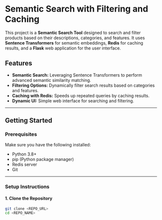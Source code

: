 # Semantic Search with Filtering and Caching

This project is a **Semantic Search Tool** designed to search and filter products based on their descriptions, categories, and features. It uses **Sentence Transformers** for semantic embeddings, **Redis** for caching results, and a **Flask** web application for the user interface.

## Features
- **Semantic Search:** Leveraging Sentence Transformers to perform advanced semantic similarity matching.
- **Filtering Options:** Dynamically filter search results based on categories and features.
- **Caching with Redis:** Speeds up repeated queries by caching results.
- **Dynamic UI:** Simple web interface for searching and filtering.

---

## Getting Started

### Prerequisites
Make sure you have the following installed:
- Python 3.8+
- pip (Python package manager)
- Redis server
- Git

---

### Setup Instructions

#### 1. Clone the Repository
```bash
git clone <REPO_URL>
cd <REPO_NAME>
